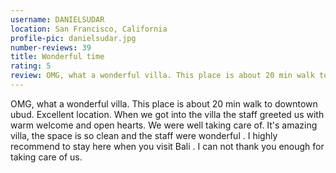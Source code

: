 ```yaml
---
username: DANIELSUDAR
location: San Francisco, California
profile-pic: danielsudar.jpg
number-reviews: 39
title: Wonderful time
rating: 5
review: OMG, what a wonderful villa. This place is about 20 min walk to downtown ubud. Excellent location. When we got into the villa the staff greeted us with warm welcome and open hearts. We were well taking care of. It's amazing villa, the space is so clean and the staff were wonderful . I highly recommend to stay here when you visit Bali . I can not thank you enough for taking care of us.
---
```

OMG, what a wonderful villa. This place is about 20 min walk to downtown ubud. Excellent location. When we got into the villa the staff greeted us with warm welcome and open hearts. We were well taking care of. It's amazing villa, the space is so clean and the staff were wonderful . I highly recommend to stay here when you visit Bali . I can not thank you enough for taking care of us.
